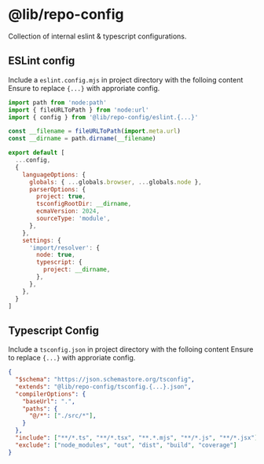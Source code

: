 # @lib/repo-config

Collection of internal eslint & typescript configurations.

## ESLint config

Include a `eslint.config.mjs` in project directory with the folloing content
Ensure to replace `{...}` with approriate config.

```javascript
import path from 'node:path'
import { fileURLToPath } from 'node:url'
import { config } from '@lib/repo-config/eslint.{...}'

const __filename = fileURLToPath(import.meta.url)
const __dirname = path.dirname(__filename)

export default [
  ...config,
  {
    languageOptions: {
      globals: { ...globals.browser, ...globals.node },
      parserOptions: {
        project: true,
        tsconfigRootDir: __dirname,
        ecmaVersion: 2024,
        sourceType: 'module',
      },
    },
    settings: {
      'import/resolver': {
        node: true,
        typescript: {
          project: __dirname,
        },
      },
    },
  }
]
```

## Typescript Config

Include a `tsconfig.json` in project directory with the folloing content
Ensure to replace `{...}` with approriate config.

```json
{
  "$schema": "https://json.schemastore.org/tsconfig",
  "extends": "@lib/repo-config/tsconfig.{...}.json",
  "compilerOptions": {
    "baseUrl": ".",
    "paths": {
      "@/*": ["./src/*"],
    }
  },
  "include": ["**/*.ts", "**/*.tsx", "**.*.mjs", "**/*.js", "**/*.jsx"],
  "exclude": ["node_modules", "out", "dist", "build", "coverage"]
}
```
